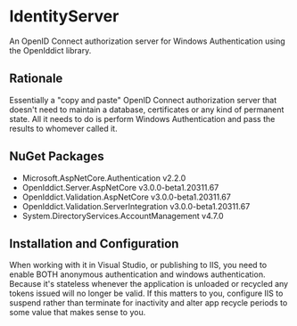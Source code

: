 # IdentityServer
An OpenID Connect authorization server for Windows Authentication using the OpenIddict library.

## Rationale

Essentially a "copy and paste" OpenID Connect authorization server that doesn't need to maintain a database, certificates or any kind of permanent state. All it needs to do is perform Windows Authentication and pass the results to whomever called it.

## NuGet Packages

* Microsoft.AspNetCore.Authentication v2.2.0
* OpenIddict.Server.AspNetCore v3.0.0-beta1.20311.67
* OpenIddict.Validation.AspNetCore v3.0.0-beta1.20311.67
* OpenIddict.Validation.ServerIntegration v3.0.0-beta1.20311.67
* System.DirectoryServices.AccountManagement v4.7.0

## Installation and Configuration

When working with it in Visual Studio, or publishing to IIS, you need to enable BOTH anonymous authentication and windows authentication. Because it's stateless whenever the application is unloaded or recycled any tokens issued will no longer be valid. If this matters to you, configure IIS to suspend rather than terminate for inactivity and alter app recycle periods to some value that makes sense to you.
